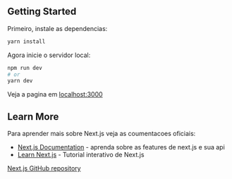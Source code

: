 ## Getting Started

Primeiro, instale as dependencias:
```bash
yarn install
```
Agora inicie o servidor local:
```bash
npm run dev
# or
yarn dev
```
Veja a pagina em [localhost:3000](https://localhost:3000/)

## Learn More

Para aprender mais sobre Next.js veja as coumentacoes oficiais:

- [Next.js Documentation](https://nextjs.org/docs) - aprenda sobre as features de next.js e sua api
- [Learn Next.js](https://nextjs.org/learn) - Tutorial interativo de Next.js

[Next.js GitHub repository](https://github.com/vercel/next.js/) 
